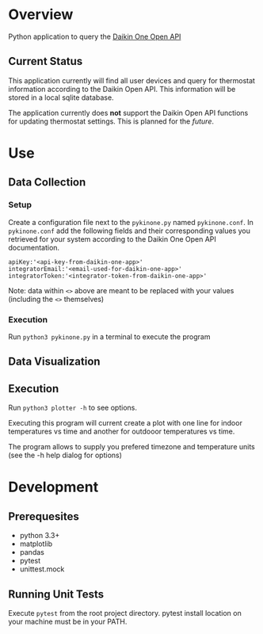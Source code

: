 # Overview
Python application to query the [Daikin One Open API](https://daikinone.com/openapi/)

## Current Status
This application currently will find all user devices and query for thermostat information according to the Daikin Open API. This information will be stored in a local sqlite database.

The application currently does **not** support the Daikin Open API functions for updating thermostat settings. This is planned for the _future_.

# Use

## Data Collection

### Setup
Create a configuration file next to the `pykinone.py` named `pykinone.conf`. In `pykinone.conf` add the following fields and their corresponding values you retrieved for your system according to the Daikin One Open API documentation.

```
apiKey:'<api-key-from-daikin-one-app>'
integratorEmail:'<email-used-for-daikin-one-app>'
integratorToken:'<integrator-token-from-daikin-one-app>'
```

Note: data within `<>` above are meant to be replaced with your values (including the `<>` themselves)

### Execution
Run `python3 pykinone.py` in a terminal to execute the program 

## Data Visualization

## Execution
Run `python3 plotter -h` to see options.

Executing this program will current create a plot with one line for indoor temperatures vs time and another for outdooor temperatures vs time.

The program allows to supply you prefered timezone and temperature units (see the -h help dialog for options)

# Development

## Prerequesites
- python 3.3+
- matplotlib
- pandas
- pytest
- unittest.mock

## Running Unit Tests
Execute `pytest` from the root project directory. pytest install location on your machine must be in your PATH.
